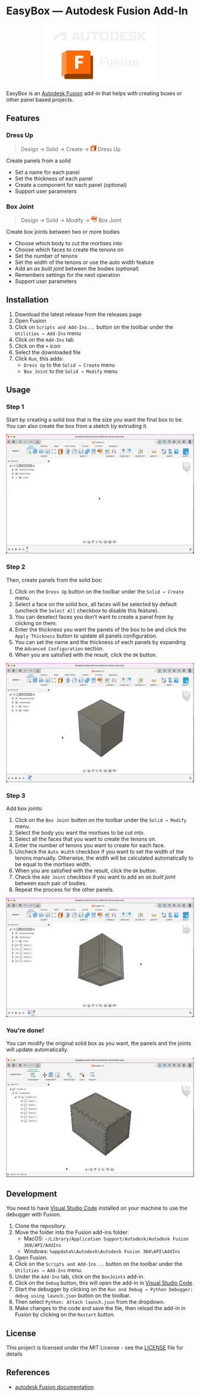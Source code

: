 # EasyBox — Autodesk Fusion Add-In

<p align="center"><a href="https://www.autodesk.fr/products/fusion-360"><img src="doc/assets/autodesk-fusion-logo.svg" height="160" width="auto" alt="Autodesk Fusion 360" /></a></p>

EasyBox is an [Autodesk Fusion](https://www.autodesk.com/fr/products/fusion-360/overview) add-in that helps with creating boxes or other panel based projects.

## Features

###  Dress Up

> Design → Solid → Create → ![Dress Up Icon](commands/dressUp/resources/16x16.png) Dress Up

Create panels from a solid

- Set a name for each panel
- Set the thickness of each panel
- Create a component for each panel (optional)
- Support user parameters

### Box Joint

> Design → Solid → Modify → ![Box Joint Icon](commands/boxJoint/resources/16x16.png) Box Joint

Create box joints between two or more bodies

- Choose which body to cut the mortises into
- Choose which faces to create the tenons on
- Set the number of tenons
- Set the width of the tenons or use the auto width feature
- Add an *as built joint* between the bodies (optional)
- Remembers settings for the next operation
- Support user parameters

## Installation

1. Download the latest release from the releases page
2. Open Fusion
3. Click on `Scripts and Add-Ins...` button on the toolbar under the  `Utilities → Add-Ins` menu
4. Click on the `Add-Ins` tab
5. Click on the `+` icon
6. Select the downloaded file
7. Click `Run`, this adds:
   - `Dress Up` to the `Solid → Create` menu
   - `Box Joint` to the `Solid → Modify` menu

## Usage

### Step 1

Start by creating a solid box that is the size you want the final box to be. You can also create the box from a sketch by extruding it.

<p><img src="doc/assets/step1.gif" height="320" width="auto" /></p>

### Step 2

Then, create panels from the solid box:

1. Click on the `Dress Up` button on the toolbar under the `Solid → Create` menu.
2. Select a face on the solid box, all faces will be selected by default (uncheck the `Select All` checkbox to disable this feature).
3. You can deselect faces you don't want to create a panel from by clicking on them.
4. Enter the thickness you want the panels of the box to be and click the `Apply Thickness` button to update all panels configuration.
5. You can set the name and the thickness of each panels by expanding the `Advanced Configuration` section.
6. When you are satisfied with the result, click the `OK` button.

<p><img src="doc/assets/step2.gif" height="320" width="auto" /></p>

### Step 3

Add box joints:

1. Click on the `Box Joint` button on the toolbar under the `Solid → Modify` menu.
2. Select the body you want the mortises to be cut into.
3. Select all the faces that you want to create the tenons on.
4. Enter the number of tenons you want to create for each face.
5. Uncheck the `Auto Width` checkbox if you want to set the width of the tenons manually. Otherwise, the width will be calculated automatically to be equal to the mortises width.
6. When you are satisfied with the result, click the `OK` button.
7. Check the `Add Joint` checkbox if you want to add an *as built joint* between each pair of bodies.
8. Repeat the process for the other panels.

<p><img src="doc/assets/step3.gif" height="320" width="auto" /></p>

### You're done!

You can modify the original solid box as you want, the panels and the joints will update automatically.

<p><img src="doc/assets/final.gif" height="320" width="auto" /></p>

## Development

You need to have [Visual Studio Code](https://code.visualstudio.com) installed on your machine to use the debugger with Fusion.

1. Clone the repository.
2. Move the folder into the Fusion add-ins folder:
   - MacOS: `~/Library/Application Support/Autodesk/Autodesk Fusion 360/API/AddIns`
   - Windows: `%appdata%\Autodesk\Autodesk Fusion 360\API\AddIns`
3. Open Fusion.
4. Click on the `Scripts and Add-Ins...` button on the toolbar under the `Utilities → Add-Ins` menu.
5. Under the `Add-Ins` tab, click on the `BoxJoints` add-in.
6. Click on the `Debug` button, this will open the add-in in [Visual Studio Code](https://code.visualstudio.com).
7. Start the debugger by clicking on the `Run and Debug → Python Debugger: debug using launch.json` button on the toolbar.
8. Then select `Python: Attach launch.json` from the dropdown.
9. Make changes to the code and save the file, then reload the add-in in Fusion by clicking on the `Restart` button.

## License

This project is licensed under the MIT License - see the [LICENSE](LICENSE) file for details

## References

- [autodesk Fusion documentation](https://help.autodesk.com/view/fusion360/ENU)

